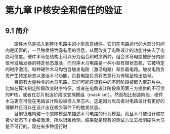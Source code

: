# 第九章 IP核安全和信任的验证

## 9.1 简介
&emsp;&emsp;硬件木马是插入到整体电路中的小型恶意组件。它们在电路运行的大部分时间内是闲置的，一旦触发将泄露有用的信息，从而改变了电路设计的功能并失去了电路可信度。硬件木马在结构上可以分为组合和时序两种，组合木马电路被部分内部信号或触发器的特定状态激活，而时序木马电路是一种小型有限状态机，它被特定的时序激活。每种硬件木马均包含触发电路（激活电路）和负载电路。触发电路负责产生特定状态以激活木马功能，负载电路负责将恶意行为传输至输出信号。  
&emsp;&emsp;目前有大量种类的木马电路，它们可能在流程中的不同阶段被嵌入至芯片中。比如在算法制定阶段改变时序特征，或者在电路设计阶段重用第三方提供的不可信的IP核，或者在芯片制造阶段改变掩模组（mask set）。然而相比制造阶段，硬件木马更有可能在电路设计阶段被嵌入至芯片。这是因为攻击者对电路设计有更好的理解并且可以在设计出在极少事件下的触发状态。  
&emsp;&emsp;目前很难构建一个故障模型来描述木马电路的行为模型。而且木马被设计成在极少状态下才会被激活，所以很难检测。结果就是现有的测试方法去检测硬件木马是不可行的。现在有多种运行时
